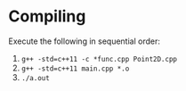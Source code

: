 # Compiling

Execute the following in sequential order:

1. ```g++ -std=c++11 -c *func.cpp Point2D.cpp```
2. ```g++ -std=c++11 main.cpp *.o```
3. ```./a.out```
